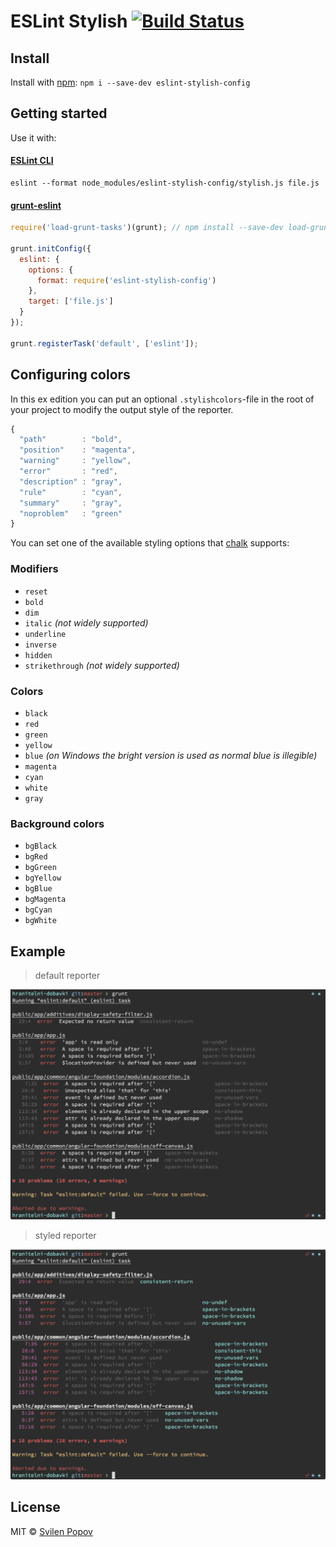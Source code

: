 # ESLint Stylish [![Build Status](https://secure.travis-ci.org/svil4ok/eslint-stylish-config.png?branch=master)](https://travis-ci.org/svil4ok/eslint-stylish-config)

## Install

Install with [npm](https://npmjs.org/package/eslint-stylish-config): `npm i --save-dev eslint-stylish-config`

## Getting started

Use it with:

#### [ESLint CLI](https://github.com/eslint/eslint)

```
eslint --format node_modules/eslint-stylish-config/stylish.js file.js
```

#### [grunt-eslint](https://github.com/sindresorhus/grunt-eslint)

```js
require('load-grunt-tasks')(grunt); // npm install --save-dev load-grunt-tasks

grunt.initConfig({
  eslint: {
    options: {
      format: require('eslint-stylish-config')
    },
    target: ['file.js']
  }
});

grunt.registerTask('default', ['eslint']);
```

## Configuring colors

In this ex edition you can put an optional `.stylishcolors`-file in the root of your project to modify the output style of the reporter.

```js
{
  "path"        : "bold",
  "position"    : "magenta",
  "warning"     : "yellow",
  "error"       : "red",
  "description" : "gray",
  "rule"        : "cyan",
  "summary"     : "gray",
  "noproblem"   : "green"
}
```

You can set one of the available styling options that [chalk](https://github.com/sindresorhus/chalk) supports:

### Modifiers

- `reset`
- `bold`
- `dim`
- `italic` *(not widely supported)*
- `underline`
- `inverse`
- `hidden`
- `strikethrough` *(not widely supported)*

### Colors

- `black`
- `red`
- `green`
- `yellow`
- `blue` *(on Windows the bright version is used as normal blue is illegible)*
- `magenta`
- `cyan`
- `white`
- `gray`

### Background colors

- `bgBlack`
- `bgRed`
- `bgGreen`
- `bgYellow`
- `bgBlue`
- `bgMagenta`
- `bgCyan`
- `bgWhite`

## Example

> default reporter

![default reporter](img/eslint-stylish-default.png)

> styled reporter

![styled reporter](img/eslint-stylish-styled.png)

## License

MIT © [Svilen Popov](https://twitter.com/sgpopov)
